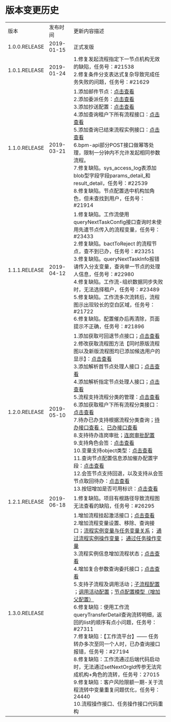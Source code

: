 # 版本变更历史

<table>
	<tr>
	      <td>版本</td>
	      <td>发布时间</td>
	      <td>更新内容描述</td>
	</tr>
	<tr>
	      <td>1.0.0.RELEASE</td>
	      <td>2019-01-15</td>
	      <td>正式发版</td>
	</tr>
	<tr>
	      <td>1.0.1.RELEASE</td>
	      <td>2019-01-24</td>
	      <td>
	         1.修复发起流程指定下一节点机构无效的缺陷，任务号：#21538<br />
	         2.修复条件分支表达式复杂导致完成任务失败的问题，任务号：#21629
	      </td>
	</tr>
	<tr>
		<td>1.1.0.RELEASE</td>
		<td>2019-03-21</td>
		<td>
			1.添加邮件节点：<a href="./1.3.0.RELEASE/4.2information-disign-1.3.0.RELEASE.md#邮件节点配置">点击查看</a><br />
			2.添加委派任务：<a href="./1.3.0.RELEASE/4.4information-handover-1.3.0.RELEASE.md">点击查看</a><br />
			3.添加抄送配置：<a href="./1.3.0.RELEASE/4.2information-disign-1.3.0.RELEASE.md#抄送配置">点击查看</a><br />
			4.添加查询租户下所有流程接口：<a href="./1.3.0.RELEASE/6.interface-1.3.0.RELEASE.md#irepositoryservice">点击查看</a><br />
			5.添加查询已结束流程实例接口：<a href="./1.3.0.RELEASE/6.interface-1.3.0.RELEASE.md#流程实例查询">点击查看</a><br />
			6.bpm-api部分POST接口做幂等处理，限制一分钟内不允许发起相同参数流程。<br />	
			7.修复缺陷。sys_access_log表添加blob型字段字段params_detail_和result_detail，任务号：#22539<br />	
			8.修复缺陷。节点配置选中机构加角色，但未查找到用户，任务号：#21914 <br />	
		</td>
	</tr>
	<tr>
		<td>1.1.1.RELEASE</td>
		<td>2019-04-12</td>
		<td>
			1.修复缺陷。工作流使用queryNextTaskConfig接口查询时未使用先遣节点传入的流程变量，任务号：#23433<br />
			2.修复缺陷。bactToReject 的流程节点，查不到已办，任务号：#23251<br />
			3.修复缺陷。queryNextTaskInfo报错请传入分支变量，查询单一节点的处理人信息，任务号：#22980<br />
			4.修复缺陷。工作流-组织数据同步失败时，无法选择租户，任务号：#23489<br />
			5.修复缺陷。工作流多次流转后，流程图示出现较长的空白区域，任务号：#21722<br />
			6.修复缺陷。配置催办后再清除，页面提示不正确，任务号：#21896<br />	
		</td>
	</tr>
	<tr>
		<td>1.2.0.RELEASE</td>
		<td>2019-05-10</td>
		<td>
			1.添加获取可回退节点接口；<a href="./1.2.0.RELEASE/6.interface-1.2.0.RELEASE.md#6查询可回退节点">点击查看</a><br />
			2.修改获取流程图方法【同时原版流程图以及新版流程图均已添加候选用户的显示】：<a href="./1.2.0.RELEASE/4.3information-diagram-1.2.0.RELEASE.md">点击查看</a> <br />
			3.添加解析首节点处理人接口；<a href="./1.2.0.RELEASE/6.interface-1.2.0.RELEASE.md#2查询节点处理人">点击查看</a><br />
			4.添加解析指定节点处理人接口；<a href="./1.2.0.RELEASE/6.interface-1.2.0.RELEASE.md#2查询节点处理人">点击查看</a><br />
			5.流程支持流程分类的管理：<a href="./1.2.0.RELEASE/4.1information-platform-1.2.0.RELEASE.md#流程分类管理">点击查看</a><br />
			6.添加获取租户下所有流程分类接口：<a href="./1.2.0.RELEASE/6.interface-1.2.0.RELEASE.md#irepositoryservice">点击查看</a> <br />
			7.待办已办支持根据流程分类查询；<a href="./1.2.0.RELEASE/6.interface-1.2.0.RELEASE.md#1查询待办">待办接口查看；</a>&nbsp;&nbsp;<a href="./1.2.0.RELEASE/6.interface-1.2.0.RELEASE.md#2查询已办">已办接口查看</a> <br />
            8.支持待办连岗审批；<a href="./1.2.0.RELEASE/4.2information-disign-1.2.0.RELEASE.md#是否连岗审批">连岗审批配置</a><br />
			9.支持角色会签：<a href="./1.2.0.RELEASE/4.5.1.2.0.RELEASE-new-1.2.0.RELEASE.md#支持角色会签">点击查看</a><br />
			10.变量支持object类型：<a href="./1.2.0.RELEASE/4.5.1.2.0.RELEASE-new-1.2.0.RELEASE.md#变量支持object类型">点击查看</a><br />
			11.查询节点配置信息添加催办配置字段：<a href="./1.2.0.RELEASE/4.5.1.2.0.RELEASE-new-1.2.0.RELEASE.md#查询节点配置信息添加催办配置字段">点击查看</a><br />
			12.会签节点支持回退，以及支持从会签节点取回待办：<a href="./1.2.0.RELEASE/4.5.1.2.0.RELEASE-new-1.2.0.RELEASE.md#会签节点支持回退以及支持从会签节点取回待办">点击查看</a><br />
			13.按钮增加是否可用标识：<a href="./1.2.0.RELEASE/4.5.1.2.0.RELEASE-new-1.2.0.RELEASE.md#按钮增加是否可用标识">点击查看</a><br />
		</td>
	</tr>
       <tr>
		<td>1.2.1.RELEASE</td>
		<td>2019-06-18</td>
		<td>
			1.修复缺陷。项目有根路径导致流程图无法查看的缺陷，任务号：#26295<br />
		</td>
	</tr>
	<tr>
		<td>1.3.0.RELEASE</td>
		<td></td>
		<td>
		1.增加流程挂起激活接口；<a href="./1.3.0.RELEASE/6.interface-1.3.0.RELEASE.md#流程操作">点击查看</a><br />
		2.增加流程变量设置、移除、查询接口；<a href="./1.3.0.RELEASE/6.interface-1.3.0.RELEASE.md#流程实例与任务变量">流程实例变量与任务变量关系</a>； <a href="./1.3.0.RELEASE/6.interface-1.3.0.RELEASE.md#流程实例变量">通过流程实例操作变量</a>； <a href="./1.3.0.RELEASE/6.interface-1.3.0.RELEASE.md#7通过任务操作变量">通过任务操作变量</a><br />
		3.流程实例信息增加流程状态；<a href="./1.3.0.RELEASE/8.model-1.3.0.RELEASE.md#processinstance">点击查看</a><br />
        4.增加复合参数查询委托接口；<a href="./1.3.0.RELEASE/6.interface-1.3.0.RELEASE.md#ihandoverservice">点击查看</a><br />
		5.支持子流程及调用活动；<a href="./1.3.0.RELEASE/4.2information-disign-1.3.0.RELEASE.md#子流程配置">子流程配置</a> ；<a href="./1.3.0.RELEASE/4.2information-disign-1.3.0.RELEASE.md#调用活动配置">调用活动配置</a>；<a href="./1.3.0.RELEASE/8.model-1.3.0.RELEASE.md#activityconfig节点配置">节点配置模型（增加父配置）</a><br />
		6.修复缺陷：使用工作流queryTransferDetail查询流转明细，返回的list的顺序有点小问题，任务号：#27311   <br />
		7.修复缺陷：【工作流平台】—— 任务转办多次至同一个人时，已办查询接口报错，任务号：#27194  <br />
		8.修复缺陷：工作流通过后端代码启动时，无法通过setNextOrgId传参无法完成机构+角色的流转，任务号：27015 <br />
		9.修复缺陷：客户风险限额一期-关于流程流转中变量重复问题优化，任务号：24440 <br />
		10.流程操作接口、任务操作接口代码重构
		</td>
	</tr>
</table>
